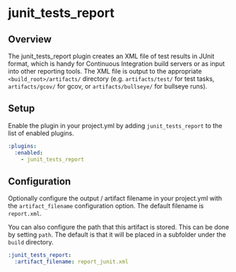 # junit_tests_report

## Overview

The junit_tests_report plugin creates an XML file of test results in JUnit
format, which is handy for Continuous Integration build servers or as input
into other reporting tools. The XML file is output to the appropriate
`<build_root>/artifacts/` directory (e.g. `artifacts/test/` for test tasks,
`artifacts/gcov/` for gcov, or `artifacts/bullseye/` for bullseye runs).

## Setup

Enable the plugin in your project.yml by adding `junit_tests_report`
to the list of enabled plugins.

```YAML
:plugins:
  :enabled:
    - junit_tests_report
```

## Configuration

Optionally configure the output / artifact filename in your project.yml with
the `artifact_filename` configuration option. The default filename is
`report.xml`.

You can also configure the path that this artifact is stored. This can be done
by setting `path`. The default is that it will be placed in a subfolder under
the `build` directory.

```YAML
:junit_tests_report:
  :artifact_filename: report_junit.xml
```

